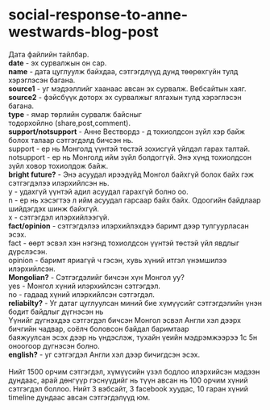 # social-response-to-anne-westwards-blog-post

Дата файлийн тайлбар. <br />
**date** -  эх сурвалжын он сар. <br />
**name** - дата цуглуулж байхдаа, сэтгэгдлүүд дунд төөрөхгүйн тулд хэрэглэсэн багана. <br />
**source1** - уг мэдээллийг хаанаас авсан эх сурвалж. Вебсайтын хаяг. <br />
**source2** - фэйсбүүк доторх эх сурвалжыг ялгахын тулд хэрэглэсэн багана. <br />
**type** - ямар төрлийн сурвалж байсныг тодорхойлно (share,post,comment). <br />
**support/notsupport** - Анне Вествордз - д тохиолдсон зүйл хэр байж болох талаар сэтгэгдэлд бичсэн нь. <br />
   support - ер нь Монголд үүнтэй төстэй зохисгүй үйлдэл гарах талтай. <br />
   notsupport - ер нь Монголд ийм зүйл болдоггүй. Энэ хүнд тохиолдсон зүйл ховор тохиолдож байж. <br />
**bright future?** - Энэ асуудал ирээдүйд Монгол байхгүй болох байх гэж сэтгэгдэлээ илэрхийлсэн нь. <br />
   y - удахгүй үүнтэй адил асуудал гарахгүй болно оо. <br />
   n - ер нь хэсэгтээ л ийм асуудал гарсаар байх байх. Одоогийн байдлаар шийдэгдэх шинж байхгүй. <br />
   x - сэтгэгдэл илэрхийлээгүй. <br />
**fact/opinion** - сэтгэгдэлээ илэрхийлэхдээ баримт дээр тулгуурласан эсэх. <br />
   fact - өөрт эсвэл хэн нэгэнд тохиолдсон үүнтэй төстэй үйл явдлыг дүрслэсэн. <br />
   opinion - баримт яриагүй ч гэсэн, хувь хүний итгэл үнэмшилээ илэрхийлсэн. <br />
**Mongolian?** - Сэтгэгдэлийг бичсэн хүн Монгол уу?  <br />
   yes - Монгол хүний илэрхийлсэн сэтгэгдэл. <br />
   no - гадаад хүний илэрхийлсэн сэтгэгдэл. <br />
**reliabilty?** -  Уг датаг цуглуулсан миний бие хүмүүсийг сэтгэгдэлийн үнэн бодит байдлыг дүгнэсэн нь <br />
   Үүнийг дүгнэхдээ сэтгэгдэл бичсэн Монгол эсвэл Англи хэл дээрх бичгийн чадвар, соёлч боловсон байдал баримтаар <br /> 
   баяжуулсан эсэх дээр нь үндэслэж, тухайн үеийн мэдрэмжээрээ 1с 5н оноогоор дүгнэсэн болно. <br />
**english?** - уг сэтгэгдэл Англи хэл дээр бичигдсэн эсэх. <br />
<br />
Нийт 1500 орчим сэтгэгдэл, хүмүүсийн үзэл бодлоо илэрхийсэн мэдээн дундаас, арай дөнгүүр гэснүүдийг нь түүн авсан нь 100 орчим хүний сэтгэгдэл боллоо. Нийт 3 вэбсайт, 3 facebook хуудас, 10 гаран хүний timeline дундаас авсан сэтгэгдэлүүд юм. 